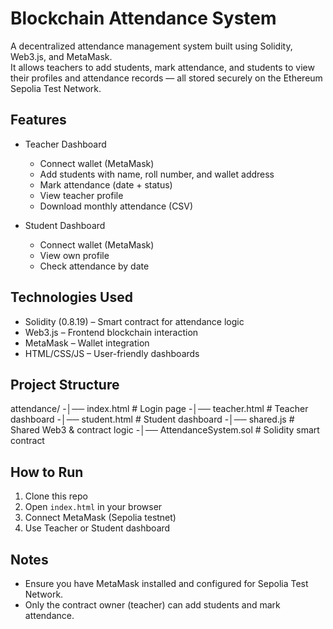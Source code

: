 # Blockchain Attendance System

A decentralized attendance management system built using Solidity, Web3.js, and MetaMask.  
It allows teachers to add students, mark attendance, and students to view their profiles and attendance records — all stored securely on the Ethereum Sepolia Test Network.

## Features
- Teacher Dashboard
  - Connect wallet (MetaMask)
  - Add students with name, roll number, and wallet address
  - Mark attendance (date + status)
  - View teacher profile
  - Download monthly attendance (CSV)

- Student Dashboard
  - Connect wallet (MetaMask)
  - View own profile
  - Check attendance by date
  
## Technologies Used
- Solidity (0.8.19) – Smart contract for attendance logic  
- Web3.js – Frontend blockchain interaction  
- MetaMask – Wallet integration  
- HTML/CSS/JS – User-friendly dashboards  

## Project Structure
attendance/
-│── index.html # Login page
-│── teacher.html # Teacher dashboard
-│── student.html # Student dashboard
-│── shared.js # Shared Web3 & contract logic
-│── AttendanceSystem.sol # Solidity smart contract

## How to Run
1. Clone this repo  
2. Open `index.html` in your browser  
3. Connect MetaMask (Sepolia testnet)  
4. Use Teacher or Student dashboard  

## Notes
- Ensure you have MetaMask installed and configured for Sepolia Test Network.  
- Only the contract owner (teacher) can add students and mark attendance.  
